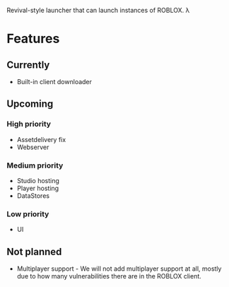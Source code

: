 Revival-style launcher that can launch instances of ROBLOX. λ
# Features
## Currently
* Built-in client downloader
## Upcoming
### High priority
* Assetdelivery fix
* Webserver
### Medium priority
* Studio hosting
* Player hosting
* DataStores
### Low priority
* UI
## Not planned
* Multiplayer support - We will not add multiplayer support at all, mostly due to how many vulnerabilities there are in the ROBLOX client.
